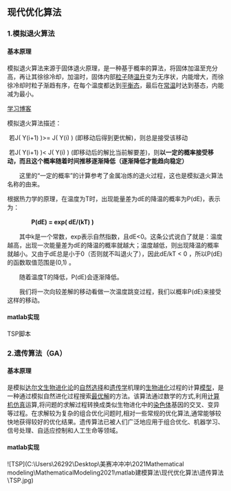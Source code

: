 ## 现代优化算法

### 1.模拟退火算法

#### 基本原理

模拟退火算法来源于固体退火原理，是一种基于概率的算法，将固体加温至充分高，再让其徐徐冷却，加温时，固体内部[粒子](https://baike.baidu.com/item/粒子/81757)随[温升](https://baike.baidu.com/item/温升/10468133)变为无序状，内能增大，而徐徐冷却时粒子渐趋有序，在每个温度都达到[平衡态](https://baike.baidu.com/item/平衡态/8965512)，最后在[常温](https://baike.baidu.com/item/常温/1144996)时达到基态，内能减为最小。

[学习博客](https://www.cnblogs.com/heaad/archive/2010/12/20/1911614.html)

 模拟退火算法描述：

​     若J( Y(i+1) )>= J( Y(i) )  (即移动后得到更优解)，则总是接受该移动

​     若J( Y(i+1) )< J( Y(i) )  (即移动后的解比当前解要差)，则**以一定的概率接受移动，而且这个概率随着时间推移逐渐降低（逐渐降低才能趋向稳定）**

　　这里的“一定的概率”的计算参考了金属冶炼的退火过程，这也是模拟退火算法名称的由来。

根据热力学的原理，在温度为T时，出现能量差为dE的降温的概率为P(dE)，表示为：

　　　　**P(dE) = exp( dE/(kT) )**

　　其中k是一个常数，exp表示自然指数，且dE<0。这条公式说白了就是：温度越高，出现一次能量差为dE的降温的概率就越大；温度越低，则出现降温的概率就越小。又由于dE总是小于0（否则就不叫退火了），因此dE/kT < 0 ，所以P(dE)的函数取值范围是(0,1) 。

　　随着温度T的降低，P(dE)会逐渐降低。

　　我们将一次向较差解的移动看做一次温度跳变过程，我们以概率P(dE)来接受这样的移动。

#### matlab实现

TSP脚本

### 2.遗传算法（GA）

#### 基本原理

是模拟[达尔文](https://baike.baidu.com/item/达尔文/23890)[生物进化论](https://baike.baidu.com/item/生物进化论/143686)的[自然选择](https://baike.baidu.com/item/自然选择/1800930)和[遗传学](https://baike.baidu.com/item/遗传学/233918)机理的[生物进化](https://baike.baidu.com/item/生物进化/3311428)过程的计算[模型](https://baike.baidu.com/item/模型/1741186)，是一种通过模拟自然进化过程搜索[最优解](https://baike.baidu.com/item/最优解/5208902)的方法。该算法通过数学的方式,利用[计算机仿真](https://baike.baidu.com/item/计算机仿真/2056561)运算,将问题的求解过程转换成类似生物进化中的[染色体](https://baike.baidu.com/item/染色体/195881)基因的交叉、变异等过程。在求解较为复杂的组合优化问题时,相对一些常规的优化算法,通常能够较快地获得较好的优化结果。遗传算法已被人们广泛地应用于组合优化、机器学习、信号处理、自适应控制和人工生命等领域。

#### matlab实现

![TSP](C:\Users\26292\Desktop\美赛冲冲冲\2021Mathematical modeling\MathematicalModeling2021\matlab建模算法\现代优化算法\遗传算法\TSP.jpg)